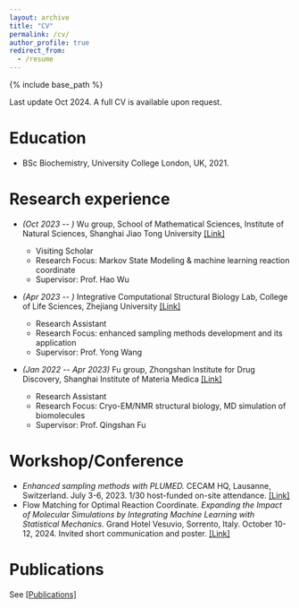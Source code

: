 ```yaml
---
layout: archive
title: "CV"
permalink: /cv/
author_profile: true
redirect_from:
  - /resume
---
```


{% include base_path %}

Last update Oct 2024. A full CV is available upon request.

Education
======
* BSc Biochemistry, University College London, UK, 2021.


Research experience
======
* _(Oct 2023 -- )_ Wu group, School of Mathematical Sciences, Institute of Natural Sciences, Shanghai Jiao Tong University [[Link]](https://ins.sjtu.edu.cn/peoples/wuhao)
  * Visiting Scholar
  * Research Focus: Markov State Modeling & machine learning reaction coordinate
  * Supervisor: Prof. Hao Wu
  
* _(Apr 2023 --  )_ Integrative Computational Structural Biology Lab, College of Life Sciences, Zhejiang University [[Link]](https://person.zju.edu.cn/en/yongwangISB)
  * Research Assistant
  * Research Focus: enhanced sampling methods development and its application
  * Supervisor: Prof. Yong Wang 
  
* _(Jan 2022 -- Apr 2023)_ Fu group, Zhongshan Institute for Drug Discovery, Shanghai Institute of Materia Medica [[Link]](https://www.zidd.ac.cn/en/Supervisor/info.aspx?itemid=657&parent)
  * Research Assistant
  * Research Focus: Cryo-EM/NMR structural biology, MD simulation of biomolecules
  * Supervisor: Prof. Qingshan Fu

Workshop/Conference
======
- *Enhanced sampling methods with PLUMED.* CECAM HQ, Lausanne, Switzerland. July 3-6, 2023. 1/30 host-funded on-site attendance. [[Link]](https://www.cecam.org/workshop-details/enhanced-sampling-methods-with-plumed-1200)
- Flow Matching for Optimal Reaction Coordinate. *Expanding the Impact of Molecular Simulations by Integrating Machine Learning with Statistical Mechanics.* Grand Hotel Vesuvio, Sorrento, Italy. October 10-12, 2024. Invited short communication and poster. [[Link]](https://www.cecam.org/workshop-details/expanding-the-impact-of-molecular-simulations-by-integrating-machine-learning-with-statistical-mechanics-1331)

Publications
======
See [[Publications]](https://mingyuan00.github.io/publications/)

